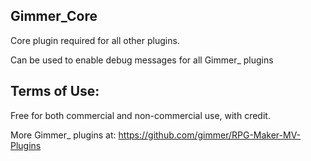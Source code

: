 ## Gimmer_Core

Core plugin required for all other plugins.

Can be used to enable debug messages for all Gimmer_ plugins

## Terms of Use:

Free for both commercial and non-commercial use, with credit.

More Gimmer_ plugins at: https://github.com/gimmer/RPG-Maker-MV-Plugins